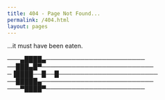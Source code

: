```yaml
---
title: 404 - Page Not Found...
permalink: /404.html
layout: pages
---
```


...it must have been eaten.

───▄████▄───────────────────────
──███▄█▀──────────────────────────
─▐████──█──█───────────────────────
──█████▄──────────────────────────
───▀████▀───────────────────────
        

